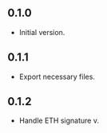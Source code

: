 ## 0.1.0

- Initial version.

## 0.1.1

- Export necessary files.

## 0.1.2

- Handle ETH signature v.
